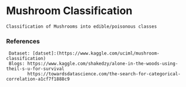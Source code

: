# Mushroom Classification

    Classification of Mushrooms into edible/poisonous classes
    
 ### References
     Dataset: [datset]:(https://www.kaggle.com/uciml/mushroom-classification)
     Blogs: https://www.kaggle.com/shakedzy/alone-in-the-woods-using-theil-s-u-for-survival
            https://towardsdatascience.com/the-search-for-categorical-correlation-a1cf7f1888c9
            

            
